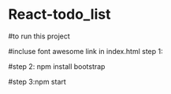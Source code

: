 # React-todo_list

#to run this project

#incluse font awesome link in index.html
step 1:<link rel="stylesheet" href="https://pro.fontawesome.com/releases/v5.10.0/css/all.css" integrity="sha384-AYmEC3Yw5cVb3ZcuHtOA93w35dYTsvhLPVnYs9eStHfGJvOvKxVfELGroGkvsg+p" crossorigin="anonymous"/> 

#step 2: npm install bootstrap

#step 3:npm start
